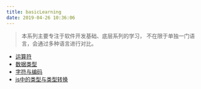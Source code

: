 ```yaml
---
title: basicLearning
date: 2019-04-26 10:36:06
---
```


> 本系列主要专注于软件开发基础、底层系列的学习， 不在限于单独一门语言，会通过多种语言进行对比。

- [运算符](http://cumbermiao.github.io/basicLearning/01.html)
- [数据类型](http://cumbermiao.github.io/basicLearning/02.html)
- [字符与编码](http://cumbermiao.github.io/basicLearning/03.html)
- [js中的类型与类型转换](http://cumbermiao.github.io/basicLearning/04.html)